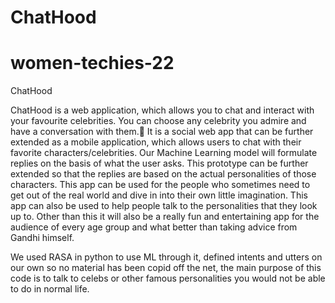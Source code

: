 # ChatHood
# women-techies-22
ChatHood

ChatHood is a web application, which allows you to chat and interact with your favourite celebrities.
You can choose any celebrity you admire and have a conversation with them.📱
It is a social web app that can be further extended as a mobile application, which allows users to chat with their favorite characters/celebrities. Our Machine Learning model will formulate replies on the basis of what the user asks. This prototype can be further extended so that the replies are based on the actual personalities of those characters.
This app can be used for the people who sometimes need to get out of the real world and dive in into their own little imagination. This app can also be used to help people talk to the personalities that they look up to. 
Other than this it will also be a really fun and entertaining app for the audience of every age group and what better than taking advice from Gandhi himself.

We used RASA in python to use ML through it,
defined intents and utters on our own so no material has been copid off the net,
the main purpose of this code is to talk to celebs or other famous personalities you would not be able to do in normal life.

